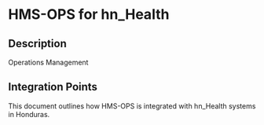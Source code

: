 # HMS-OPS for hn_Health

## Description

Operations Management

## Integration Points

This document outlines how HMS-OPS is integrated with hn_Health systems in Honduras.
